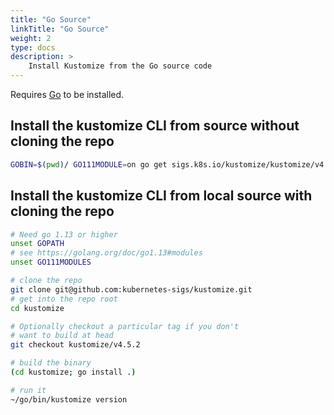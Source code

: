 ```yaml
---
title: "Go Source"
linkTitle: "Go Source"
weight: 2
type: docs
description: >
    Install Kustomize from the Go source code
---
```


Requires [Go] to be installed.

## Install the kustomize CLI from source without cloning the repo

```bash
GOBIN=$(pwd)/ GO111MODULE=on go get sigs.k8s.io/kustomize/kustomize/v4
```

## Install the kustomize CLI from local source with cloning the repo

```bash
# Need go 1.13 or higher
unset GOPATH
# see https://golang.org/doc/go1.13#modules
unset GO111MODULES

# clone the repo
git clone git@github.com:kubernetes-sigs/kustomize.git
# get into the repo root
cd kustomize

# Optionally checkout a particular tag if you don't
# want to build at head
git checkout kustomize/v4.5.2

# build the binary
(cd kustomize; go install .)

# run it
~/go/bin/kustomize version
```

[Go]: https://golang.org
